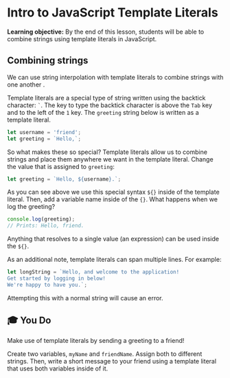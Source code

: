 <h1>
  <span class="headline">Intro to JavaScript</span>
  <span class="subhead">Template Literals</span>
</h1>

**Learning objective:** By the end of this lesson, students will be able to combine strings using template literals in JavaScript.

## Combining strings

We can use string interpolation with template literals to combine strings with one another .

Template literals are a special type of string written using the backtick character: `` ` ``. The key to type the backtick character is above the `Tab` key and to the left of the `1` key. The `greeting` string below is written as a template literal. 

```js
let username = 'friend';
let greeting = `Hello,`;
```

So what makes these so special? Template literals allow us to combine strings and place them anywhere we want in the template literal. Change the value that is assigned to `greeting`:

```js
let greeting = `Hello, ${username}.`;
```

As you can see above we use this special syntax `${}` inside of the template literal. Then, add a variable name inside of the `{}`. What happens when we log the greeting?

```js
console.log(greeting);
// Prints: Hello, friend.
```

Anything that resolves to a single value (an expression) can be used inside the `${}`.

As an additional note, template literals can span multiple lines. For example:

```js
let longString = `Hello, and welcome to the application!
Get started by logging in below!
We're happy to have you.`;
```

Attempting this with a normal string will cause an error.

## 🎓 You Do

Make use of template literals by sending a greeting to a friend!

Create two variables, `myName` and `friendName`. Assign both to different strings. Then, write a short message to your friend using a template literal that uses both variables inside of it.
